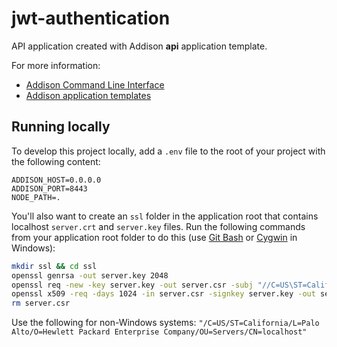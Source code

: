 # jwt-authentication

API application created with Addison **api** application template.

For more information:
* [Addison Command Line Interface](https://github.hpe.com/global-it-addison/addison-cli)
* [Addison application templates](https://github.hpe.com/global-it-addison/generator-addison)

## Running locally

To develop this project locally, add a `.env` file to the root of your project with the following content:

```
ADDISON_HOST=0.0.0.0
ADDISON_PORT=8443
NODE_PATH=.
```

You'll also want to create an `ssl` folder in the application root that contains localhost `server.crt` and `server.key` files. Run the following commands from your application root folder to do this (use [Git Bash](https://git-scm.com/download/win) or [Cygwin](https://cygwin.com/install.html) in Windows):

```sh
mkdir ssl && cd ssl
openssl genrsa -out server.key 2048
openssl req -new -key server.key -out server.csr -subj "//C=US\ST=California\L=Palo Alto\O=Hewlett Packard Enterprise Company\OU=Servers\CN=localhost"
openssl x509 -req -days 1024 -in server.csr -signkey server.key -out server.crt
rm server.csr
```

Use the following for non-Windows systems: `"/C=US/ST=California/L=Palo Alto/O=Hewlett Packard Enterprise Company/OU=Servers/CN=localhost"`
